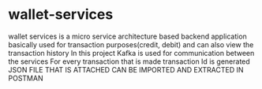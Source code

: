 # wallet-services
wallet services is a micro service architecture based backend application basically used for transaction purposes(credit, debit) and can also view the transaction history
In this project Kafka is used for communication between the services
For every transaction that is made transaction Id is generated
JSON FILE THAT IS ATTACHED CAN BE IMPORTED AND EXTRACTED IN POSTMAN 
